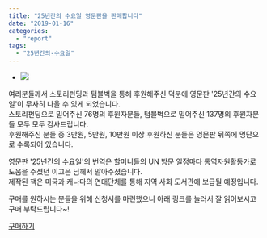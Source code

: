 ```yaml
---
title: "25년간의 수요일 영문판을 판매합니다"
date: "2019-01-16"
categories: 
  - "report"
tags: 
  - "25년간의-수요일"
---
```


- ![](https://r2.womenandwar.net/2019/01/tyle-xdh-1.png)
    

여러분들께서 스토리펀딩과 텀블벅을 통해 후원해주신 덕분에 영문판 '25년간의 수요일'이 무사히 나올 수 있게 되었습니다.  
스토리펀딩으로 밀어주신 76명의 후원자분들, 텀블벅으로 밀어주신 137명의 후원자분들 모두 모두 감사드립니다.  
후원해주신 분들 중 3만원, 5만원, 10만원 이상 후원하신 분들은 영문판 뒤쪽에 명단으로 수록되어 있습니다.

영문판 '25년간의 수요일'의 번역은 할머니들의 UN 방문 일정마다 통역자원활동가로 도움을 주셨던 이고은 님께서 맡아주셨습니다.  
제작된 책은 미국과 캐나다의 연대단체를 통해 지역 사회 도서관에 보급될 예정입니다.

구매를 원하시는 분들을 위해 신청서를 마련했으니 아래 링크를 눌러서 잘 읽어보시고 구매 부탁드립니다~!

[구매하기](https://docs.google.com/forms/d/e/1FAIpQLScUHubK83JZ_C_7hKhneHa7rJB3m2W1ook68LMlfgZJ1xoF3w/viewform?usp=sf_link)

